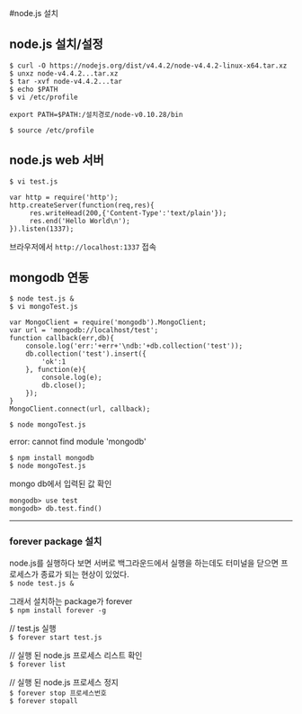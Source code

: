 #node.js 설치
## node.js 설치/설정

```shell
$ curl -O https://nodejs.org/dist/v4.4.2/node-v4.4.2-linux-x64.tar.xz
$ unxz node-v4.4.2...tar.xz
$ tar -xvf node-v4.4.2...tar
$ echo $PATH
$ vi /etc/profile
```

```vi
export PATH=$PATH:/설치경로/node-v0.10.28/bin
```

`$ source /etc/profile`

## node.js web 서버

`$ vi test.js`
```shell
var http = require('http');
http.createServer(function(req,res){
     res.writeHead(200,{'Content-Type':'text/plain'});
     res.end('Hello World\n');
}).listen(1337);
```
브라우저에서 `http://localhost:1337` 접속

## mongodb 연동

```shell
$ node test.js &
$ vi mongoTest.js
```
```vi
var MongoClient = require('mongodb').MongoClient;
var url = 'mongodb://localhost/test';
function callback(err,db){
	console.log('err:'+err+'\ndb:'+db.collection('test'));
	db.collection('test').insert({
		'ok':1
	}, function(e){
		console.log(e);
		db.close();
	});
}
MongoClient.connect(url, callback);
```
`$ node mongoTest.js`


error: cannot find module 'mongodb'
```shell
$ npm install mongodb
$ node mongoTest.js
```

mongo db에서 입력된 값 확인
```shell
mongodb> use test
mongodb> db.test.find()
```

_ _ _


### forever package 설치
node.js를 실행하다 보면 서버로 백그라운드에서 실행을 하는데도 터미널을 닫으면 프로세스가 종료가 되는 현상이 있었다.<br />
`$ node test.js &`

그래서 설치하는 package가 forever<br />
`$ npm install forever -g`

// test.js 실행<br />
`$ forever start test.js`

// 실행 된 node.js 프로세스 리스트 확인<br />
`$ forever list`

// 실행 된 node.js 프로세스 정지<br />
`$ forever stop 프로세스번호`<br />
`$ forever stopall`
